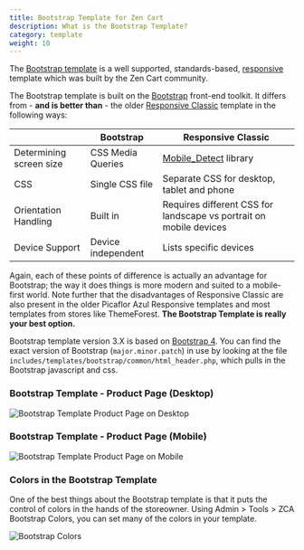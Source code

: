 ```yaml
---
title: Bootstrap Template for Zen Cart
description: What is the Bootstrap Template? 
category: template
weight: 10
---
```


The [Bootstrap template](https://www.zen-cart.com/downloads.php?do=file&id=2191) is a well supported, standards-based, [responsive](/user/template/responsive/) template which was built by the Zen Cart community. 

The Bootstrap template is built on the [Bootstrap](https://getbootstrap.com/) front-end toolkit.  It differs from - **and is better than** - the older [Responsive Classic](/user/template/responsive_classic/) template in the following ways: 

||Bootstrap|Responsive Classic| 
-|-|-|
|Determining screen size|CSS Media Queries | [Mobile_Detect](http://mobiledetect.net/) library |
|CSS|Single CSS file|Separate CSS for desktop, tablet and phone|
|Orientation Handling|Built in|Requires different CSS for landscape vs portrait on mobile devices|
|Device Support|Device independent|Lists specific devices|

Again, each of these points of difference is actually an advantage for Bootstrap; the way it does things is more modern and suited to a mobile-first world.  Note further that the disadvantages of Responsive Classic are also present in the older Picaflor Azul Responsive templates and most templates from stores like ThemeForest.  **The Bootstrap Template is really your best option.** 

Bootstrap template version 3.X is based on [Bootstrap 4](https://getbootstrap.com/docs/4.6/getting-started/introduction/).  You can find the exact version of Bootstrap (`major.minor.patch`) in use by looking at the file `includes/templates/bootstrap/common/html_header.php`, which pulls in the Bootstrap javascript and css.

### Bootstrap Template - Product Page (Desktop) 
![Bootstrap Template Product Page on Desktop](/images/bootstrap_desktop.png)

### Bootstrap Template - Product Page (Mobile) 
![Bootstrap Template Product Page on Mobile](/images/bootstrap_full.png)

### Colors in the Bootstrap Template

One of the best things about the Bootstrap template is that it puts the control of colors in the hands of the storeowner.  Using Admin > Tools > ZCA Bootstrap Colors, you can set many of the colors in your template. 

![Bootstrap Colors](/images/bootstrap_colors.png)


